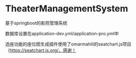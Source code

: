 # TheaterManagementSystem
基于springboot的影院管理系统

数据库设置在application-dev.yml/application-pro.yml中

选座功能的座位图生成插件使用了omarmahili的seatchart.js项目（https://seatchart.js.org/，感谢！
